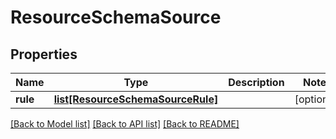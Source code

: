 # ResourceSchemaSource

## Properties
Name | Type | Description | Notes
------------ | ------------- | ------------- | -------------
**rule** | [**list[ResourceSchemaSourceRule]**](ResourceSchemaSourceRule.md) |  | [optional] 

[[Back to Model list]](../README.md#documentation-for-models) [[Back to API list]](../README.md#documentation-for-api-endpoints) [[Back to README]](../README.md)


